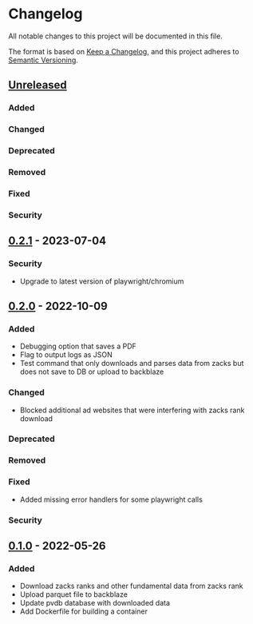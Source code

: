 # Changelog
All notable changes to this project will be documented in this file.

The format is based on [Keep a Changelog](https://keepachangelog.com/en/1.0.0/),
and this project adheres to [Semantic Versioning](https://semver.org/spec/v2.0.0.html).

## [Unreleased]
### Added

### Changed

### Deprecated

### Removed

### Fixed

### Security

## [0.2.1] - 2023-07-04
### Security
- Upgrade to latest version of playwright/chromium

## [0.2.0] - 2022-10-09
### Added
- Debugging option that saves a PDF
- Flag to output logs as JSON
- Test command that only downloads and parses data from zacks but does not save to DB or upload to backblaze

### Changed

- Blocked additional ad websites that were interfering with zacks rank download

### Deprecated

### Removed

### Fixed
- Added missing error handlers for some playwright calls

### Security

## [0.1.0] - 2022-05-26
### Added
- Download zacks ranks and other fundamental data from zacks rank
- Upload parquet file to backblaze
- Update pvdb database with downloaded data
- Add Dockerfile for building a container

[Unreleased]: https://github.com/penny-vault/import-zacks-rank/compare/v0.2.1...HEAD
[0.2.1]: https://github.com/penny-vault/import-zacks-rank/releases/tag/v0.2.1
[0.2.0]: https://github.com/penny-vault/import-zacks-rank/releases/tag/v0.2.0
[0.1.0]: https://github.com/penny-vault/import-zacks-rank/releases/tag/v0.1.0
